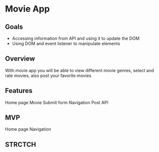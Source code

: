 # Movie App

## Goals
- Accessing information from API and using it to update the DOM
- Using DOM and event listener to manipulate elements

## Overview
With movie app you will be able to view different movie genres, select and rate movies, also post your favorite movies




## Features
Home page
Movie Submit form
Navigation
Post API




## MVP
Home page
Navigation





## STRCTCH
